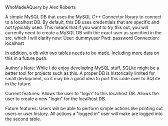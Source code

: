 WhoMadeAQuery by Alec Roberts

A simple MySQL DB that uses the MySQL C++ Connector library to connect to a localhost DB.
By default, this DB uses credentials that are specific and not typically used.
This means that if you want to try this out, you will currently need to create a 
MySQL DB with the exact user as specified in the src, which I will clarify now:
User: dummyuser   Pwd: password   Connection: localhost

In addition, a db with two tables needs to be made.  Including more data on this
in a future push.

Author's Note: While I do enjoy developing MySQL stuff, SQLite might be a better
tool for projects such as this.  A proper DB is historically limited for small
devlopment, so it may be a good idea to port this code over to SQLite in the future.

Current features:
Allows the user to "login" to this localhost DB.
Allows the user to create a new "login" for the localhost DB.

Future features:
Users will be able to perform simple actions like printing out users or user history.
All actions a "logged in" user will make are logged into the second table.
